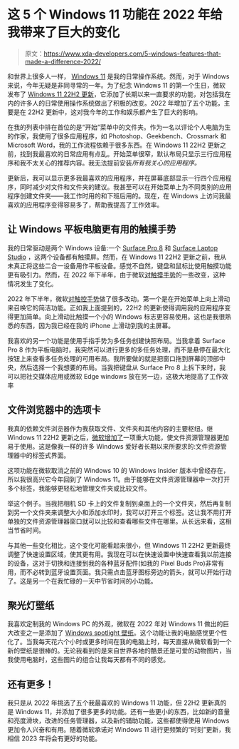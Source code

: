 # 这 5 个 Windows 11 功能在 2022 年给我带来了巨大的变化

> 原文：<https://www.xda-developers.com/5-windows-features-that-made-a-difference-2022/>

和世界上很多人一样， [Windows 11](https://www.xda-developers.com/windows-11/) 是我的日常操作系统。然而，对于 Windows 来说，今年无疑是非同寻常的一年。为了纪念 Windows 11 的第一个生日，微软发布了 [Windows 11 22H2 更新](https://www.xda-developers.com/windows-11-22h2/)，它添加了长期以来一直要求的功能，对包括我在内的许多人的日常使用操作系统做出了积极的改变。2022 年增加了五个功能，主要是在 22H2 更新中，这对我今年的工作和娱乐都产生了巨大的影响。

在我的列表中排在首位的是“开始”菜单中的文件夹。作为一名以评论个人电脑为生的作家，我使用了很多应用程序，如 Photoshop、Geekbench、Crossmark 和 Microsoft Word，我的工作流程依赖于很多东西。在 Windows 11 22H2 更新之前，找到我最喜欢的日常应用有点乱。开始菜单很窄，默认布局只显示三行应用程序和我不太关心的推荐内容。我无法提前安装*所有我关心的应用程序。*

更新后，我可以显示更多我最喜欢的应用程序，并在屏幕底部显示一行四个应用程序，同时减少对文件和文件夹的建议。我甚至可以在开始菜单上为不同类别的应用程序创建文件夹——我工作时用的和下班后用的。现在，在 Windows 上访问我最喜欢的应用程序变得容易多了，帮助我提高了工作效率。

## 让 Windows 平板电脑更有用的触摸手势

我的日常驱动是两个 Windows 设备:一个 [Surface Pro 8](https://www.xda-developers.com/surface-pro-8-review/) 和 [Surface Laptop Studio](https://www.xda-developers.com/surface-laptop-studio-review/) ，这两个设备都有触摸屏。然而，在 Windows 11 22H2 更新之前，我从未真正将这些二合一设备用作平板设备。感觉不自然，键盘和鼠标比使用触摸功能更有吸引力。然而，在 2022 年下半年，由于微软[对触摸手势](https://www.xda-developers.com/how-to-use-touch-gestures-windows-11/)的一些改变，这种情况发生了变化。

2022 年下半年，微软[对触控手势](https://www.xda-developers.com/how-to-use-touch-gestures-windows-11/)做了很多改动。第一个是在开始菜单上向上滑动来召唤它的简洁功能。正如我上面提到的，22H2 的更新使得调用我的应用程序变得更加简单。向上滑动比触摸一个小的 Windows 标志更容易使用。这也是我很熟悉的东西，因为我已经在我的 iPhone 上滑动到我的主屏幕。

我喜欢的另一个功能是使用手指手势为多任务创建快照布局。当我拿着 Surface Pro 8 作为平板电脑时，我突然可以进行更多的多任务处理，而不是悬停在最大化按钮上来查看多任务处理的可用布局。我所要做的就是把窗口拖到屏幕的顶部中央，然后选择一个我想要的布局。当我把键盘从 Surface Pro 8 上拆下来时，我可以把社交媒体应用或微软 Edge windows 放在另一边，这极大地提高了工作效率

## 文件浏览器中的选项卡

我真的依赖文件浏览器作为我获取文件、文件夹和其他内容的主要枢纽。继 Windows 11 22H2 更新之后，[微软增加了](https://www.xda-developers.com/windows-11-22h2-file-explorer-tabs-available/)一项重大功能，使文件资源管理器更加易于使用。这是像我一样的许多 Windows 爱好者长期以来所要求的:文件资源管理器中的标签式界面。

这项功能在微软取消之前的 Windows 10 的 Windows Insider 版本中曾经存在，所以我很高兴它今年回到了 Windows 11。由于能够在文件资源管理器中一次打开多个标签，我能够更轻松地管理文件夹或比较文件。

举这个例子。当我把相机 SD 卡上的文件复制到桌面上的一个文件夹，然后再复制到另一个文件夹来调整大小和添加水印时，我可以打开三个标签。这让我不用打开单独的文件资源管理器窗口就可以比较和查看哪些文件在哪里。从长远来看，这相当节省时间。

与其他一些变化相比，这个变化可能看起来很小，但 Windows 11 22H2 更新最终调整了快速设置区域，使其更有用。我现在可以在快速设置中快速查看我以前连接的设备，这对于切换和连接到我的各种蓝牙配件(如我的 Pixel Buds Pro)非常有用，而不必转到蓝牙设置页面。我只需点击蓝牙图标旁边的箭头，就可以开始行动了。这是另一个在我忙碌的一天中节省时间的小功能。

## 聚光灯壁纸

我喜欢定制我的 Windows PC 的外观，微软在 2022 年对 Windows 11 做出的巨大改变之一是添加了 [Windows spotlight 壁纸](https://www.xda-developers.com/how-to-enable-windows-spotlight-wallpaper-windows-11/)。这个功能让我的电脑感觉更个性化了。当我每天花六个小时或更多时间在我的电脑上时，每天直接从微软看到一个新的壁纸是很棒的。无论我看到的是来自世界各地的酷景还是可爱的动物图片，当我使用电脑时，这些图片的组合让我每天都有不同的感觉。

## 还有更多！

我只是从 2022 年挑选了五个我最喜欢的 Windows 11 功能，但 22H2 更新真的是 Windows 11，并添加了很多更多的功能。还有一些更小的东西，比如新的音量和亮度滑块，改进的任务管理器，以及新的辅助功能，这些都使得使用 Windows 更加令人兴奋和有用。随着微软承诺对 Windows 11 进行更频繁的“时刻”更新，我相信 2023 年将会有更好的功能。